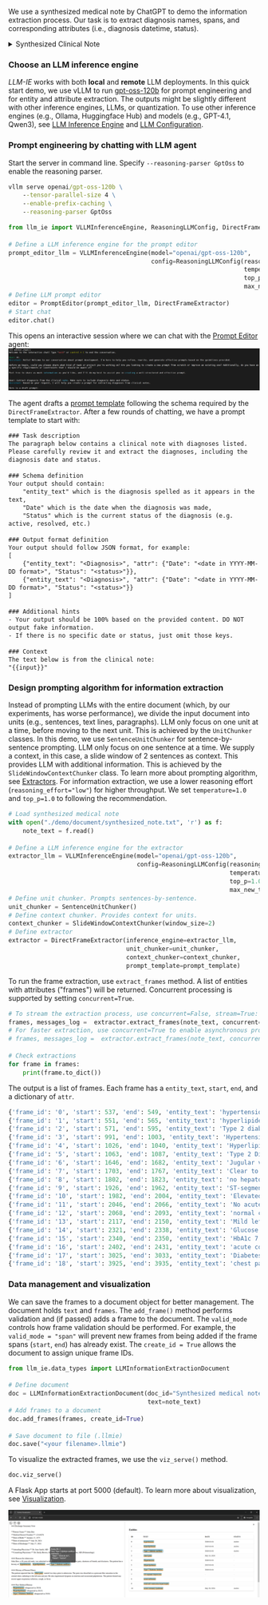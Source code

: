 We use a synthesized medical note by ChatGPT to demo the information extraction process. Our task is to extract diagnosis names, spans, and corresponding attributes (i.e., diagnosis datetime, status).

<details>
<summary>Synthesized Clinical Note</summary>

```txt
### Discharge Summary Note

**Patient Name:** John Doe  
**Medical Record Number:** 12345678  
**Date of Birth:** January 15, 1975  
**Date of Admission:** July 20, 2024  
**Date of Discharge:** July 27, 2024  

**Attending Physician:** Dr. Jane Smith, MD  
**Consulting Physicians:** Dr. Emily Brown, MD (Cardiology), Dr. Michael Green, MD (Pulmonology)

#### Reason for Admission
John Doe, a 49-year-old male, was admitted to the hospital with complaints of chest pain, shortness of breath, and dizziness. The patient has a history of hypertension, hyperlipidemia, and Type 2 diabetes mellitus.

#### History of Present Illness
The patient reported that the chest pain started two days prior to admission. The pain was described as a pressure-like sensation in the central chest, radiating to the left arm and jaw. He also experienced dyspnea on exertion and occasional palpitations. The patient denied any recent upper respiratory infection, cough, or fever.

#### Past Medical History
- Hypertension (diagnosed in 2010)
- Hyperlipidemia (diagnosed in 2015)
- Type 2 Diabetes Mellitus (diagnosed in 2018)

#### Social History
- Former smoker (quit in 2010)
- Occasional alcohol consumption
- Works as an accountant
- Married with two children

#### Family History
- Father: myocardial infarction at age 55
- Mother: Type 2 diabetes mellitus

#### Physical Examination
- **Vital Signs:** Blood pressure 160/95 mmHg, heart rate 88 bpm, respiratory rate 20 breaths/min, temperature 98.6°F, oxygen saturation 96% on room air.
- **General:** Alert and oriented, in mild distress.
- **Cardiovascular:** Regular rhythm, no murmurs, rubs, or gallops. Jugular venous pressure not elevated.
- **Respiratory:** Clear to auscultation bilaterally, no wheezes, rales, or rhonchi.
- **Abdomen:** Soft, non-tender, no hepatosplenomegaly.
- **Extremities:** No edema, pulses 2+ bilaterally.

#### Laboratory and Diagnostic Tests
- **EKG:** ST-segment depression in leads V4-V6.
- **Troponin I:** Elevated at 0.15 ng/mL (normal <0.04 ng/mL).
- **Chest X-ray:** No acute infiltrates, normal cardiac silhouette.
- **Echocardiogram:** Mild left ventricular hypertrophy, ejection fraction 55%.
- **CBC:** WBC 8.5 x 10^3/uL, Hgb 13.5 g/dL, Platelets 250 x 10^3/uL.
- **CMP:** Na 138 mmol/L, K 4.0 mmol/L, BUN 15 mg/dL, Creatinine 0.9 mg/dL, Glucose 180 mg/dL, HbA1c 7.8%.

#### Hospital Course
John Doe was diagnosed with acute coronary syndrome (ACS). He was started on dual antiplatelet therapy with aspirin and clopidogrel, along with high-dose atorvastatin, and a beta-blocker. A cardiology consultation was obtained, and the patient underwent coronary angiography, which revealed a 70% stenosis in the left anterior descending artery. A drug-eluting stent was placed successfully.

Post-procedure, the patient was monitored in the coronary care unit. He remained hemodynamically stable, with no recurrent chest pain. He was gradually advanced to a regular cardiac diet and was ambulating without difficulty by day three of hospitalization. Diabetes management was optimized with the addition of metformin, and his blood pressure was controlled with the continuation of his antihypertensive regimen.

#### Discharge Medications
- Aspirin 81 mg daily
- Clopidogrel 75 mg daily
- Atorvastatin 40 mg daily
- Metoprolol 50 mg twice daily
- Lisinopril 20 mg daily
- Metformin 1000 mg twice daily

#### Discharge Instructions
John Doe was advised to follow a heart-healthy diet, engage in regular physical activity, and monitor his blood glucose levels. He was instructed to avoid smoking and limit alcohol intake. Follow-up appointments were scheduled with his primary care physician, cardiologist, and endocrinologist.

The patient was educated on the signs and symptoms of recurrent chest pain and instructed to seek immediate medical attention if they occur. He was provided with a prescription for a nitroglycerin tablet to use as needed for chest pain.

#### Follow-Up Appointments
- Primary Care Physician: August 3, 2024
- Cardiology: August 10, 2024
- Endocrinology: August 17, 2024

**Discharge Summary Prepared by:**  
Dr. Jane Smith, MD  
July 27, 2024
```

</details>

### Choose an LLM inference engine
*LLM-IE* works with both **local** and **remote** LLM deployments. In this quick start demo, we use vLLM to run [gpt-oss-120b](https://huggingface.co/openai/gpt-oss-120b/) for prompt engineering and for entity and attribute extraction.
The outputs might be slightly different with other inference engines, LLMs, or quantization. To use other inference engines (e.g., Ollama, Huggingface Hub) and models (e.g., GPT-4.1, Qwen3), see [LLM Inference Engine](./llm_inference_engine.md) and [LLM Configuration](./llm_config.md).

### Prompt engineering by chatting with LLM agent
Start the server in command line. Specify `--reasoning-parser GptOss` to enable the reasoning parser. 
```cmd
vllm serve openai/gpt-oss-120b \
    --tensor-parallel-size 4 \
    --enable-prefix-caching \
    --reasoning-parser GptOss
```

```python
from llm_ie import VLLMInferenceEngine, ReasoningLLMConfig, DirectFrameExtractor, PromptEditor, SentenceUnitChunker, SlideWindowContextChunker

# Define a LLM inference engine for the prompt editor
prompt_editor_llm = VLLMInferenceEngine(model="openai/gpt-oss-120b", 
                                        config=ReasoningLLMConfig(reasoning_effort="medium", 
                                                                  temperature=1.0, 
                                                                  top_p=1.0, 
                                                                  max_new_tokens=8192))
# Define LLM prompt editor
editor = PromptEditor(prompt_editor_llm, DirectFrameExtractor)
# Start chat
editor.chat()
```

This opens an interactive session where we can chat with the [Prompt Editor](./prompt_editor.md) agent:
![chat in terminal](readme_img/terminal_chat.PNG)


The agent drafts a [prompt template](./prompt_templates.md) following the schema required by the ```DirectFrameExtractor```.
After a few rounds of chatting, we have a prompt template to start with:
```text
### Task description
The paragraph below contains a clinical note with diagnoses listed. Please carefully review it and extract the diagnoses, including the diagnosis date and status.

### Schema definition
Your output should contain: 
    "entity_text" which is the diagnosis spelled as it appears in the text,
    "Date" which is the date when the diagnosis was made,
    "Status" which is the current status of the diagnosis (e.g. active, resolved, etc.)

### Output format definition
Your output should follow JSON format, for example:
[
    {"entity_text": "<Diagnosis>", "attr": {"Date": "<date in YYYY-MM-DD format>", "Status": "<status>"}},
    {"entity_text": "<Diagnosis>", "attr": {"Date": "<date in YYYY-MM-DD format>", "Status": "<status>"}}
]

### Additional hints
- Your output should be 100% based on the provided content. DO NOT output fake information.
- If there is no specific date or status, just omit those keys.

### Context
The text below is from the clinical note:
"{{input}}"
```

### Design prompting algorithm for information extraction
Instead of prompting LLMs with the entire document (which, by our experiments, has worse performance), we divide the input document into units (e.g., sentences, text lines, paragraphs). LLM only focus on one unit at a time, before moving to the next unit. This is achieved by the `UnitChunker` classes. In this demo, we use `SentenceUnitChunker` for sentence-by-sentence prompting. LLM only focus on one sentence at a time. We supply a context, in this case, a slide window of 2 sentences as context. This provides LLM with additional information. This is achieved by the `SlideWindowContextChunker` class. To learn more about prompting algorithm, see [Extractors](./extractors.md). For information extraction, we use a lower reasoning effort (`reasoning_effort="low"`) for higher throughput. We set `temperature=1.0` and `top_p=1.0` to following the recommendation.

```python
# Load synthesized medical note
with open("./demo/document/synthesized_note.txt", 'r') as f:
    note_text = f.read()

# Define a LLM inference engine for the extractor
extractor_llm = VLLMInferenceEngine(model="openai/gpt-oss-120b", 
                                    config=ReasoningLLMConfig(reasoning_effort="low", 
                                                              temperature=1.0, 
                                                              top_p=1.0, 
                                                              max_new_tokens=8192))
# Define unit chunker. Prompts sentences-by-sentence.
unit_chunker = SentenceUnitChunker()
# Define context chunker. Provides context for units.
context_chunker = SlideWindowContextChunker(window_size=2)
# Define extractor
extractor = DirectFrameExtractor(inference_engine=extractor_llm, 
                                 unit_chunker=unit_chunker,
                                 context_chunker=context_chunker,
                                 prompt_template=prompt_template)
```

To run the frame extraction, use `extract_frames` method. A list of entities with attributes ("frames") will be returned. Concurrent processing is supported by setting `concurrent=True`.
```python
# To stream the extraction process, use concurrent=False, stream=True:
frames, messages_log =  extractor.extract_frames(note_text, concurrent=False, verbose=True, return_messages_log=True)
# For faster extraction, use concurrent=True to enable asynchronous prompting
# frames, messages_log =  extractor.extract_frames(note_text, concurrent=True, return_messages_log=True)

# Check extractions
for frame in frames:
    print(frame.to_dict())
```
The output is a list of frames. Each frame has a `entity_text`, `start`, `end`, and a dictionary of `attr`. 

```python
{'frame_id': '0', 'start': 537, 'end': 549, 'entity_text': 'hypertension', 'attr': {'Status': ''}}
{'frame_id': '1', 'start': 551, 'end': 565, 'entity_text': 'hyperlipidemia', 'attr': {'Status': ''}}
{'frame_id': '2', 'start': 571, 'end': 595, 'entity_text': 'Type 2 diabetes mellitus', 'attr': {'Status': ''}}
{'frame_id': '3', 'start': 991, 'end': 1003, 'entity_text': 'Hypertension', 'attr': {'Date': '2010', 'Status': None}}
{'frame_id': '4', 'start': 1026, 'end': 1040, 'entity_text': 'Hyperlipidemia', 'attr': {'Date': '2015', 'Status': None}}
{'frame_id': '5', 'start': 1063, 'end': 1087, 'entity_text': 'Type 2 Diabetes Mellitus', 'attr': {'Date': '2018', 'Status': None}}
{'frame_id': '6', 'start': 1646, 'end': 1682, 'entity_text': 'Jugular venous pressure not elevated', 'attr': {}}
{'frame_id': '7', 'start': 1703, 'end': 1767, 'entity_text': 'Clear to auscultation bilaterally, no wheezes, rales, or rhonchi', 'attr': {}}
{'frame_id': '8', 'start': 1802, 'end': 1823, 'entity_text': 'no hepatosplenomegaly', 'attr': {}}
{'frame_id': '9', 'start': 1926, 'end': 1962, 'entity_text': 'ST-segment depression in leads V4-V6', 'attr': {}}
{'frame_id': '10', 'start': 1982, 'end': 2004, 'entity_text': 'Elevated at 0.15 ng/mL', 'attr': {'Date': '', 'Status': ''}}
{'frame_id': '11', 'start': 2046, 'end': 2066, 'entity_text': 'No acute infiltrates', 'attr': {}}
{'frame_id': '12', 'start': 2068, 'end': 2093, 'entity_text': 'normal cardiac silhouette', 'attr': {}}
{'frame_id': '13', 'start': 2117, 'end': 2150, 'entity_text': 'Mild left ventricular hypertrophy', 'attr': {'Date': '', 'Status': ''}}
{'frame_id': '14', 'start': 2321, 'end': 2338, 'entity_text': 'Glucose 180 mg/dL', 'attr': {}}
{'frame_id': '15', 'start': 2340, 'end': 2350, 'entity_text': 'HbA1c 7.8%', 'attr': {}}
{'frame_id': '16', 'start': 2402, 'end': 2431, 'entity_text': 'acute coronary syndrome (ACS)', 'attr': {'Date': None, 'Status': None}}
{'frame_id': '17', 'start': 3025, 'end': 3033, 'entity_text': 'Diabetes', 'attr': {}}
{'frame_id': '18', 'start': 3925, 'end': 3935, 'entity_text': 'chest pain', 'attr': {'Date': '', 'Status': ''}}
```

### Data management and visualization
We can save the frames to a document object for better management. The document holds `text` and `frames`. The `add_frame()` method performs validation and (if passed) adds a frame to the document.
The `valid_mode` controls how frame validation should be performed. For example, the `valid_mode = "span"` will prevent new frames from being added if the frame spans (`start`, `end`) has already exist. The `create_id = True` allows the document to assign unique frame IDs.  

```python
from llm_ie.data_types import LLMInformationExtractionDocument

# Define document
doc = LLMInformationExtractionDocument(doc_id="Synthesized medical note",
                                       text=note_text)
# Add frames to a document
doc.add_frames(frames, create_id=True)

# Save document to file (.llmie)
doc.save("<your filename>.llmie")
```

To visualize the extracted frames, we use the ```viz_serve()``` method. 
```python
doc.viz_serve()
```
A Flask App starts at port 5000 (default). To learn more about visualization, see [Visualization](./visualization.md).

![llm-ie demo](readme_img/llm-ie_demo.PNG)